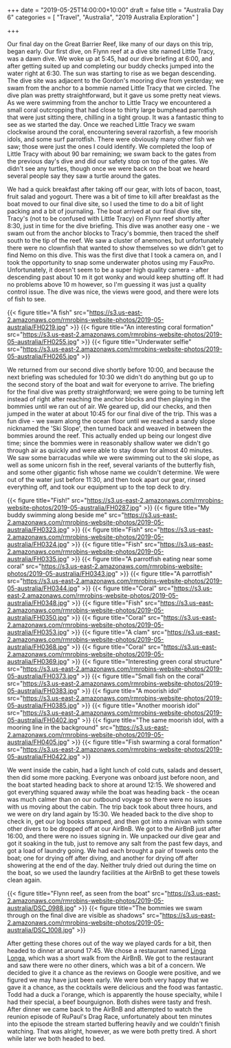 +++
date = "2019-05-25T14:00:00+10:00"
draft = false
title = "Australia Day 6"
categories = [ "Travel", "Australia", "2019 Australia Exploration" ]

+++

Our final day on the Great Barrier Reef, like many of our days on this trip, began early. Our first dive, on Flynn reef at a dive site named Little Tracy, was a dawn dive. We woke up at 5:45, had our dive briefing at 6:00, and after getting suited up and completing our buddy checks jumped into the water right at 6:30. The sun was starting to rise as we began descending. The dive site was adjacent to the Gordon's mooring dive from yesterday; we swam from the anchor to a bommie named Little Tracy that we circled. The dive plan was pretty straightforward, but it gave us some pretty neat views. As we were swimming from the anchor to Little Tracy we encountered a small coral outcropping that had close to thirty large bumphead parrotfish that were just sitting there, chilling in a tight group. It was a fantastic thing to see as we started the day. Once we reached Little Tracy we swam clockwise around the coral, encountering several razorfish, a few moorish idols, and some surf parrotfish. There were obviously many other fish we saw; those were just the ones I could identify. We completed the loop of Little Tracy with about 90 bar remaining; we swam back to the gates from the previous day's dive and did our safety stop on top of the gates. We didn't see any turtles, though once we were back on the boat we heard several people say they saw a turtle around the gates.

We had a quick breakfast after taking off our gear, with lots of bacon, toast, fruit salad and yogourt. There was a bit of time to kill after breakfast as the boat moved to our final dive site, so I used the time to do a bit of light packing and a bit of journaling. The boat arrived at our final dive site, Tracy's (not to be confused with Little Tracy) on Flynn reef shortly after 8:30, just in time for the dive briefing. This dive was another easy one - we swam out from the anchor blocks to Tracy's bommie, then traced the shelf south to the tip of the reef. We saw a cluster of anemones, but unfortunately there were no clownfish that wanted to show themselves so we didn't get to find Nemo on this dive. This was the first dive that I took a camera on, and I took the opportunity to snap some underwater photos using my FauxPro. Unfortunately, it doesn't seem to be a super high quality camera - after descending past about 10 m it got wonky and would keep shutting off. It had no problems above 10 m however, so I'm guessing it was just a quality control issue. The dive was nice, the views were good, and there were lots of fish to see.

{{< figure title="A fish" src="https://s3.us-east-2.amazonaws.com/rmrobins-website-photos/2019-05-australia/FH0219.jpg" >}}
{{< figure title="An interesting coral formation" src="https://s3.us-east-2.amazonaws.com/rmrobins-website-photos/2019-05-australia/FH0255.jpg" >}}
{{< figure title="Underwater selfie" src="https://s3.us-east-2.amazonaws.com/rmrobins-website-photos/2019-05-australia/FH0265.jpg" >}}

We returned from our second dive shortly before 10:00, and because the next briefing was scheduled for 10:30 we didn't do anything but go up to the second story of the boat and wait for everyone to arrive. The briefing for the final dive was pretty straightforward; we were going to be turning left instead of right after reaching the anchor blocks and then playing in the bommies until we ran out of air. We geared up, did our checks, and then jumped in the water at about 10:45 for our final dive of the trip. This was a fun dive - we swam along the ocean floor until we reached a sandy slope nicknamed the 'Ski Slope', then turned back and weaved in between the bommies around the reef. This actually ended up being our longest dive time; since the bommies were in reasonably shallow water we didn't go through air as quickly and were able to stay down for almost 40 minutes. We saw some barracudas while we were swimming out to the ski slope, as well as some unicorn fish in the reef, several variants of the butterfly fish, and some other gigantic fish whose name we couldn't determine. We were out of the water just before 11:30, and then took apart our gear, rinsed everything off, and took our equipment up to the top deck to dry.

{{< figure title="Fish!" src="https://s3.us-east-2.amazonaws.com/rmrobins-website-photos/2019-05-australia/FH0287.jpg" >}}
{{< figure title="My buddy swimming along beside me" src="https://s3.us-east-2.amazonaws.com/rmrobins-website-photos/2019-05-australia/FH0323.jpg" >}}
{{< figure title="Fish" src="https://s3.us-east-2.amazonaws.com/rmrobins-website-photos/2019-05-australia/FH0324.jpg" >}}
{{< figure title="Fish" src="https://s3.us-east-2.amazonaws.com/rmrobins-website-photos/2019-05-australia/FH0335.jpg" >}}
{{< figure title="A parrotfish eating near some coral" src="https://s3.us-east-2.amazonaws.com/rmrobins-website-photos/2019-05-australia/FH0343.jpg" >}}
{{< figure title="A parrotfish" src="https://s3.us-east-2.amazonaws.com/rmrobins-website-photos/2019-05-australia/FH0344.jpg" >}}
{{< figure title="Coral" src="https://s3.us-east-2.amazonaws.com/rmrobins-website-photos/2019-05-australia/FH0348.jpg" >}}
{{< figure title="Fish" src="https://s3.us-east-2.amazonaws.com/rmrobins-website-photos/2019-05-australia/FH0350.jpg" >}}
{{< figure title="Coral" src="https://s3.us-east-2.amazonaws.com/rmrobins-website-photos/2019-05-australia/FH0353.jpg" >}}
{{< figure title="A clam" src="https://s3.us-east-2.amazonaws.com/rmrobins-website-photos/2019-05-australia/FH0368.jpg" >}}
{{< figure title="Coral" src="https://s3.us-east-2.amazonaws.com/rmrobins-website-photos/2019-05-australia/FH0369.jpg" >}}
{{< figure title="Interesting green coral structure" src="https://s3.us-east-2.amazonaws.com/rmrobins-website-photos/2019-05-australia/FH0373.jpg" >}}
{{< figure title="Small fish on the coral" src="https://s3.us-east-2.amazonaws.com/rmrobins-website-photos/2019-05-australia/FH0383.jpg" >}}
{{< figure title="A moorish idol" src="https://s3.us-east-2.amazonaws.com/rmrobins-website-photos/2019-05-australia/FH0385.jpg" >}}
{{< figure title="Another moorish idol" src="https://s3.us-east-2.amazonaws.com/rmrobins-website-photos/2019-05-australia/FH0402.jpg" >}}
{{< figure title="The same moorish idol, with a mooring line in the background" src="https://s3.us-east-2.amazonaws.com/rmrobins-website-photos/2019-05-australia/FH0405.jpg" >}}
{{< figure title="Fish swarming a coral formation" src="https://s3.us-east-2.amazonaws.com/rmrobins-website-photos/2019-05-australia/FH0422.jpg" >}}

We went inside the cabin, had a light lunch of cold cuts, salads and dessert, then did some more packing. Everyone was onboard just before noon, and the boat started heading back to shore at around 12:15. We showered and got everything squared away while the boat was heading back - the ocean was much calmer than on our outbound voyage so there were no issues with us moving about the cabin. The trip back took about three hours, and we were on dry land again by 15:30. We headed back to the dive shop to check in, get our log books stamped, and then got into a minivan with some other divers to be dropped off at our AirBnB. We got to the AirBnB just after 16:00, and there were no issues signing in. We unpacked our dive gear and got it soaking in the tub, just to remove any salt from the past few days, and got a load of laundry going. We had each brought a pair of towels onto the boat; one for drying off after diving, and another for drying off after showering at the end of the day. Neither truly dried out during the time on the boat, so we used the laundry facilities at the AirBnB to get these towels clean again.

{{< figure title="Flynn reef, as seen from the boat" src="https://s3.us-east-2.amazonaws.com/rmrobins-website-photos/2019-05-australia/DSC_0988.jpg" >}}
{{< figure title="The bommies we swam through on the final dive are visible as shadows" src="https://s3.us-east-2.amazonaws.com/rmrobins-website-photos/2019-05-australia/DSC_1008.jpg" >}}

After getting these chores out of the way we played cards for a bit, then headed to dinner at around 17:45. We chose a restaurant named [Linga Longa](https://goo.gl/maps/9H6m4pniNPsxUpTL9), which was a short walk from the AirBnB. We got to the restaurant and saw there were no other diners, which was a bit of a concern. We decided to give it a chance as the reviews on Google were positive, and we figured we may have just been early. We were both very happy that we gave it a chance, as the cocktails were delicious and the food was fantastic. Todd had a duck a l'orange, which is apparently the house specialty, while I had their special, a beef bourguignon. Both dishes were tasty and fresh. After dinner we came back to the AirBnB and attempted to watch the reunion episode of RuPaul's Drag Race, unfortunately about ten minutes into the episode the stream started buffering heavily and we couldn't finish watching. That was alright, however, as we were both pretty tired. A short while later we both headed to bed.
